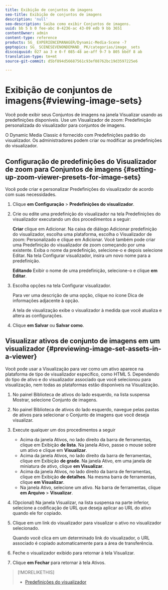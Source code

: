 ```yaml
---
title: Exibição de conjuntos de imagens
seo-title: Exibição de conjuntos de imagens
description: 'null'
seo-description: Saiba como exibir Conjuntos de imagens.
uuid: bb 5 b 0 fee-abc 0-4236-ac 43-09 edb 9 bb 3651
contentOwner: admin
content-type: reference
products: SG_ EXPERIENCEMANAGER/Dynamic-Media-Scene -7
geptopics: SG_ SCENESEVENONDEMAND_ PK/categorias/image_ sets
discoiquuid: 027 aa 3 e 0-f 085-48 ae-aff 9-7 b 805 bbdf 8 ab
translation-type: tm+mt
source-git-commit: d5bf894d56687561c93ef08762bc19d3597225e6

---
```



# Exibição de conjuntos de imagens{#viewing-image-sets}

Você pode exibir seus Conjuntos de imagens na janela Visualizar usando as predefinições disponíveis. Use um Visualizador de zoom: Predefinição personalizada do visualizador para conjuntos de imagens.

O Dynamic Media Classic é fornecido com Predefinições padrão do visualizador. Os administradores podem criar ou modificar as predefinições do visualizador.

## Configuração de predefinições do Visualizador de zoom para Conjuntos de imagens {#setting-up-zoom-viewer-presets-for-image-sets}

Você pode criar e personalizar Predefinições do visualizador de acordo com suas necessidades.

1. Clique **em Configuração** &gt; **Predefinições do visualizador**.
1. Crie ou edite uma predefinição do visualizador na tela Predefinições do visualizador executando um dos procedimentos a seguir:

   **Criar** clique em Adicionar. Na caixa de diálogo Adicionar predefinição do visualizador, escolha uma plataforma, escolha o Visualizador de zoom: Personalizado e clique em Adicionar. Você também pode criar uma Predefinição do visualizador de zoom começando por uma existente. Exiba o nome da predefinição, selecione-o e depois selecione Editar. Na tela Configurar visualizador, insira um novo nome para a predefinição.

   **Editando** Exibir o nome de uma predefinição, selecione-o e clique **em Editar**.

1. Escolha opções na tela Configurar visualizador.

   Para ver uma descrição de uma opção, clique no ícone Dica de informações adjacente à opção.

   A tela de visualização exibe o visualizador à medida que você atualiza e altera as configurações.

1. Clique **em Salvar** ou **Salvar como**.

## Visualizar ativos de conjunto de imagens em um visualizador {#previewing-image-set-assets-in-a-viewer}

Você pode usar a Visualização para ver como um ativo aparece na plataforma de tipo de visualizador específico, como HTML 5. Dependendo do tipo de ativo e do visualizador associado que você selecionou para visualização, nem todas as plataformas estão disponíveis na Visualização.

1. No painel Biblioteca de ativos do lado esquerdo, na lista suspensa Mostrar, selecione Conjunto de imagens.
1. No painel Biblioteca de ativos do lado esquerdo, navegue pelas pastas de ativos para selecionar o Conjunto de imagens que você deseja visualizar.
1. Execute qualquer um dos procedimentos a seguir

   * Acima da janela Ativos, no lado direito da barra de ferramentas, clique em Exibição **de lista**. Na janela Ativo, passe o mouse sobre um ativo e clique em **Visualizar**.
   * Acima da janela Ativos, no lado direito da barra de ferramentas, clique em Exibição **de grade**. Na janela Ativo, em uma janela de miniatura de ativo, clique **em Visualizar**.
   * Acima da janela Ativos, no lado direito da barra de ferramentas, clique em Exibição **de detalhes**. Na mesma barra de ferramentas, clique **em Visualizar**.
   * Na janela Ativo, selecione um ativo. Na barra de ferramentas, clique **em Arquivo** &gt; **Visualizar**.

1. (Opcional) Na janela Visualizar, na lista suspensa na parte inferior, selecione a codificação de URL que deseja aplicar ao URL do ativo quando ele for copiado.
1. Clique em um link do visualizador para visualizar o ativo no visualizador selecionado.

   Quando você clica em um determinado link do visualizador, o URL associado é copiado automaticamente para a área de transferência.

1. Feche o visualizador exibido para retornar à tela Visualizar.
1. Clique **em Fechar** para retornar à tela Ativos.

>[!MORELIKETHIS]
>
>* [Predefinições do visualizador](application-setup.md#viewer_presets)

